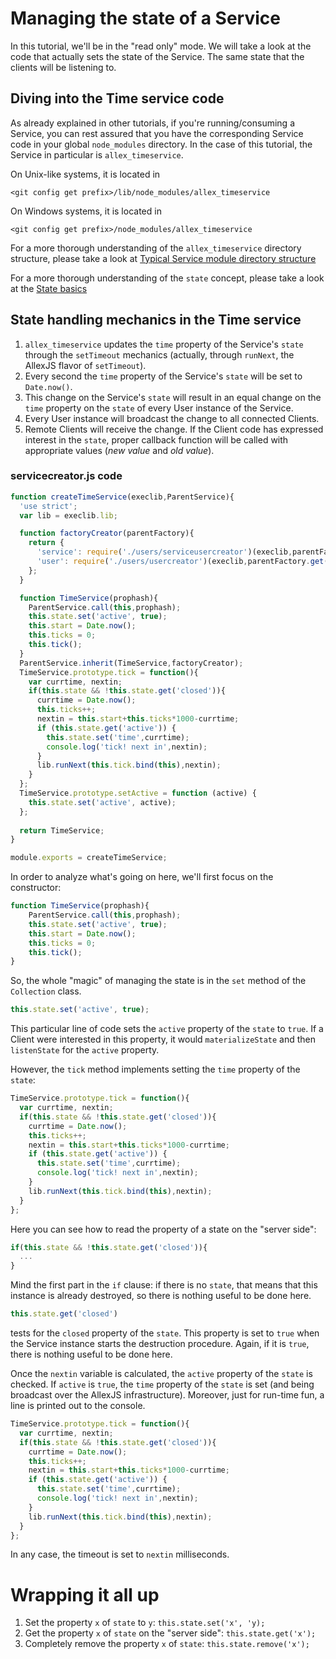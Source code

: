 # Managing the state of a Service

In this tutorial, we'll be in the "read only" mode.
We will take a look at the code that actually sets the state of the Service.
The same state that the clients will be listening to.

## Diving into the Time service code

As already explained in other tutorials, if you're running/consuming a Service, you can rest assured that you have the corresponding Service code in your global `node_modules` directory.
In the case of this tutorial, the Service in particular is `allex_timeservice`.

On Unix-like systems, it is located in

```
<git config get prefix>/lib/node_modules/allex_timeservice
```

On Windows systems, it is located in

```
<git config get prefix>/node_modules/allex_timeservice
```

For a more thorough understanding of the `allex_timeservice` directory structure, please take a look at [Typical Service module directory structure](../development_basics/servicemoduledirstructure.md)

For a more thorough understanding of the `state` concept, please take a look at the [State basics](../development_basics/state.md)

## State handling mechanics in the Time service

1. `allex_timeservice` updates the `time` property of the Service's `state` through the `setTimeout` mechanics (actually, through `runNext`, the AllexJS flavor of `setTimeout`).
2. Every second the `time` property of the Service's `state` will be set to `Date.now()`.
3. This change on the Service's `state` will result in an equal change on the `time` property on the `state` of every User instance of the Service.
4. Every User instance will broadcast the change to all connected Clients.
5. Remote Clients will receive the change. If the Client code has expressed interest in the `state`, proper callback function will be called with appropriate values (_new value_ and _old value_).


### servicecreator.js code

```javascript
function createTimeService(execlib,ParentService){
  'use strict';
  var lib = execlib.lib;

  function factoryCreator(parentFactory){
    return {
      'service': require('./users/serviceusercreator')(execlib,parentFactory.get('service')),
      'user': require('./users/usercreator')(execlib,parentFactory.get('user')) 
    };
  }

  function TimeService(prophash){
    ParentService.call(this,prophash);
    this.state.set('active', true);
    this.start = Date.now();
    this.ticks = 0;
    this.tick();
  }
  ParentService.inherit(TimeService,factoryCreator);
  TimeService.prototype.tick = function(){
    var currtime, nextin;
    if(this.state && !this.state.get('closed')){
      currtime = Date.now();
      this.ticks++;
      nextin = this.start+this.ticks*1000-currtime;
      if (this.state.get('active')) {
        this.state.set('time',currtime);
        console.log('tick! next in',nextin);
      }
      lib.runNext(this.tick.bind(this),nextin);
    }
  };
  TimeService.prototype.setActive = function (active) {
    this.state.set('active', active);
  };
  
  return TimeService;
}

module.exports = createTimeService;
```

In order to analyze what's going on here, we'll first focus on the constructor:

```javascript
function TimeService(prophash){
	ParentService.call(this,prophash);
	this.state.set('active', true);
	this.start = Date.now();
	this.ticks = 0;
	this.tick();
}
```

So, the whole "magic" of managing the state is in the `set` method of the `Collection` class.


```javascript
this.state.set('active', true);
```

This particular line of code sets the `active` property of the `state` to `true`. If a Client were interested in this property, it would `materializeState` and then `listenState` for the `active` property.

However, the `tick` method implements setting the `time` property of the `state`:

```javascript
TimeService.prototype.tick = function(){
  var currtime, nextin;
  if(this.state && !this.state.get('closed')){
    currtime = Date.now();
    this.ticks++;
    nextin = this.start+this.ticks*1000-currtime;
    if (this.state.get('active')) {
      this.state.set('time',currtime);
      console.log('tick! next in',nextin);
    }
    lib.runNext(this.tick.bind(this),nextin);
  }
};
```

Here you can see how to read the property of a state on the "server side":

```javascript
if(this.state && !this.state.get('closed')){
  ...
}
```

Mind the first part in the `if` clause:
if there is no `state`, that means that this instance is already destroyed, so there is nothing useful to be done here.

```javascript
this.state.get('closed')
```

tests for the `closed` property of the `state`.
This property is set to `true` when the Service instance starts the destruction procedure.
Again, if it is `true`, there is nothing useful to be done here.

Once the `nextin` variable is calculated, the `active` property of the `state` is checked.
If `active` is `true`, the `time` property of the `state` is set (and being broadcast over the AllexJS infrastructure).
Moreover, just for run-time fun, a line is printed out to the console.

```javascript
TimeService.prototype.tick = function(){
  var currtime, nextin;
  if(this.state && !this.state.get('closed')){
    currtime = Date.now();
    this.ticks++;
    nextin = this.start+this.ticks*1000-currtime;
    if (this.state.get('active')) {
      this.state.set('time',currtime);
      console.log('tick! next in',nextin);
    }
    lib.runNext(this.tick.bind(this),nextin);
  }
};
```
In any case, the timeout is set to `nextin` milliseconds.

# Wrapping it all up

1. Set the property `x` of `state` to `y`: `this.state.set('x', 'y);`
2. Get the property `x` of `state` on the "server side": `this.state.get('x');`
3. Completely remove the property `x` of `state`: `this.state.remove('x');`
